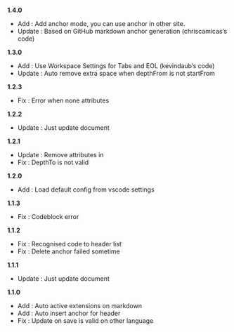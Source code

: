 **1.4.0**
- Add : Add anchor mode, you can use anchor in other site.
- Update : Based on GitHub markdown anchor generation (chriscamicas‘s code)

**1.3.0**
- Add : Use Workspace Settings for Tabs and EOL (kevindaub‘s code)
- Update : Auto remove extra space when depthFrom is not startFrom

**1.2.3**
- Fix : Error when none attributes

**1.2.2**
- Update : Just update document

**1.2.1**
- Update : Remove attributes in<!-- TOC -->
- Fix : DepthTo is not valid

**1.2.0**
- Add : Load default config from vscode settings

**1.1.3**
- Fix : Codeblock error

**1.1.2**
- Fix : Recognised code to header list
- Fix : Delete anchor failed sometime

**1.1.1**
- Update : Just update document

**1.1.0**
- Add : Auto active extensions on markdown
- Add : Auto insert anchor for header
- Fix : Update on save is valid on other language
